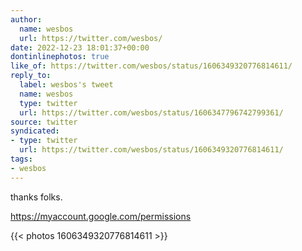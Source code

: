 ```yaml
---
author:
  name: wesbos
  url: https://twitter.com/wesbos/
date: 2022-12-23 18:01:37+00:00
dontinlinephotos: true
like_of: https://twitter.com/wesbos/status/1606349320776814611/
reply_to:
  label: wesbos's tweet
  name: wesbos
  type: twitter
  url: https://twitter.com/wesbos/status/1606347796742799361/
source: twitter
syndicated:
- type: twitter
  url: https://twitter.com/wesbos/status/1606349320776814611/
tags:
- wesbos
---
```


thanks folks.



https://myaccount.google.com/permissions 

{{< photos 1606349320776814611 >}}